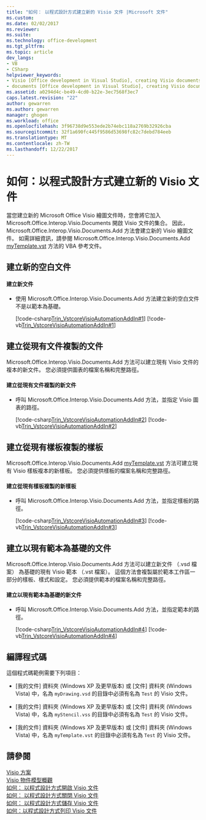 ```yaml
---
title: "如何： 以程式設計方式建立新的 Visio 文件 |Microsoft 文件"
ms.custom: 
ms.date: 02/02/2017
ms.reviewer: 
ms.suite: 
ms.technology: office-development
ms.tgt_pltfrm: 
ms.topic: article
dev_langs:
- VB
- CSharp
helpviewer_keywords:
- Visio [Office development in Visual Studio], creating Visio documents
- documents [Office development in Visual Studio], creating Visio documents
ms.assetid: a0294d4c-be49-4cd0-b22e-3ec7568f3ec7
caps.latest.revision: "22"
author: gewarren
ms.author: gewarren
manager: ghogen
ms.workload: office
ms.openlocfilehash: 3f96738d9e553ede2b74ebc118a2769b32926cba
ms.sourcegitcommit: 32f1a690fc445f9586d53698fc82c7debd784eeb
ms.translationtype: MT
ms.contentlocale: zh-TW
ms.lasthandoff: 12/22/2017
---
```

# <a name="how-to-programmatically-create-new-visio-documents"></a>如何：以程式設計方式建立新的 Visio 文件
  當您建立新的 Microsoft Office Visio 繪圖文件時，您會將它加入 Microsoft.Office.Interop.Visio.Documents 開啟 Visio 文件的集合。 因此，Microsoft.Office.Interop.Visio.Documents.Add 方法會建立新的 Visio 繪圖文件。 如需詳細資訊，請參閱 Microsoft.Office.Interop.Visio.Documents.Add [myTemplate.vst](http://msdn.microsoft.com/library/office/ff766868.aspx) 方法的 VBA 參考文件。  
  
## <a name="creating-new-blank-documents"></a>建立新的空白文件  
  
#### <a name="to-create-a-new-document"></a>建立新文件  
  
-   使用 Microsoft.Office.Interop.Visio.Documents.Add 方法建立新的空白文件不是以範本為基礎。  
  
     [!code-csharp[Trin_VstcoreVisioAutomationAddIn#1](../vsto/codesnippet/CSharp/trin_vstcorevisioautomationaddin/ThisAddIn.cs#1)]
     [!code-vb[Trin_VstcoreVisioAutomationAddIn#1](../vsto/codesnippet/VisualBasic/trin_vstcorevisioautomationaddin/ThisAddIn.vb#1)]  
  
## <a name="creating-documents-copied-from-existing-documents"></a>建立從現有文件複製的文件  
 Microsoft.Office.Interop.Visio.Documents.Add 方法可以建立現有 Visio 文件的複本的新文件。 您必須提供圖表的檔案名稱和完整路徑。  
  
#### <a name="to-create-a-new-document-that-is-copied-from-an-existing-document"></a>建立從現有文件複製的新文件  
  
-   呼叫 Microsoft.Office.Interop.Visio.Documents.Add 方法，並指定 Visio 圖表的路徑。  
  
     [!code-csharp[Trin_VstcoreVisioAutomationAddIn#2](../vsto/codesnippet/CSharp/trin_vstcorevisioautomationaddin/ThisAddIn.cs#2)]
     [!code-vb[Trin_VstcoreVisioAutomationAddIn#2](../vsto/codesnippet/VisualBasic/trin_vstcorevisioautomationaddin/ThisAddIn.vb#2)]  
  
## <a name="creating-stencils-copied-from-existing-stencils"></a>建立從現有樣板複製的樣板  
 Microsoft.Office.Interop.Visio.Documents.Add [myTemplate.vst](http://msdn.microsoft.com/library/office/ff766868.aspx) 方法可建立現有 Visio 樣板複本的新樣板。 您必須提供樣板的檔案名稱和完整路徑。  
  
#### <a name="to-create-a-new-stencil-that-is-copied-from-an-existing-stencil"></a>建立從現有樣板複製的新樣板  
  
-   呼叫 Microsoft.Office.Interop.Visio.Documents.Add 方法，並指定樣板的路徑。  
  
     [!code-csharp[Trin_VstcoreVisioAutomationAddIn#3](../vsto/codesnippet/CSharp/trin_vstcorevisioautomationaddin/ThisAddIn.cs#3)]
     [!code-vb[Trin_VstcoreVisioAutomationAddIn#3](../vsto/codesnippet/VisualBasic/trin_vstcorevisioautomationaddin/ThisAddIn.vb#3)]  
  
## <a name="creating-documents-based-on-existing-templates"></a>建立以現有範本為基礎的文件  
 Microsoft.Office.Interop.Visio.Documents.Add 方法可以建立新文件 （.vsd 檔案） 為基礎的現有 Visio 範本 （.vst 檔案）。 這個方法會複製屬於範本工作區一部分的樣板、樣式和設定。 您必須提供範本的檔案名稱和完整路徑。  
  
#### <a name="to-create-a-new-document-that-is-based-on-an-existing-template"></a>建立以現有範本為基礎的新文件  
  
-   呼叫 Microsoft.Office.Interop.Visio.Documents.Add 方法，並指定範本的路徑。  
  
     [!code-csharp[Trin_VstcoreVisioAutomationAddIn#4](../vsto/codesnippet/CSharp/trin_vstcorevisioautomationaddin/ThisAddIn.cs#4)]
     [!code-vb[Trin_VstcoreVisioAutomationAddIn#4](../vsto/codesnippet/VisualBasic/trin_vstcorevisioautomationaddin/ThisAddIn.vb#4)]  
  
## <a name="compiling-the-code"></a>編譯程式碼  
 這個程式碼範例需要下列項目：  
  
-   [我的文件] 資料夾 (Windows XP 及更早版本) 或 [文件] 資料夾 (Windows Vista) 中，名為 `myDrawing.vsd` 的目錄中必須有名為 `Test` 的 Visio 文件。  
  
-   [我的文件] 資料夾 (Windows XP 及更早版本) 或 [文件] 資料夾 (Windows Vista) 中，名為 `myStencil.vss` 的目錄中必須有名為 `Test` 的 Visio 文件。  
  
-   [我的文件] 資料夾 (Windows XP 及更早版本) 或 [文件] 資料夾 (Windows Vista) 中，名為 `myTemplate.vst` 的目錄中必須有名為 `Test` 的 Visio 文件。  
  
## <a name="see-also"></a>請參閱  
 [Visio 方案](../vsto/visio-solutions.md)   
 [Visio 物件模型概觀](../vsto/visio-object-model-overview.md)   
 [如何： 以程式設計方式開啟 Visio 文件](../vsto/how-to-programmatically-open-visio-documents.md)   
 [如何： 以程式設計方式關閉 Visio 文件](../vsto/how-to-programmatically-close-visio-documents.md)   
 [如何： 以程式設計方式儲存 Visio 文件](../vsto/how-to-programmatically-save-visio-documents.md)   
 [如何：以程式設計方式列印 Visio 文件](../vsto/how-to-programmatically-print-visio-documents.md)  
  
  